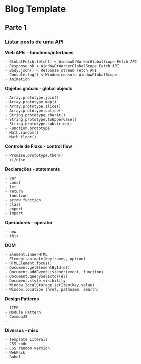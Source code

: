 # Blog Template

## Parte 1

### Listar posts de uma API

**Web APIs - functions/interfaces**

```
- GlobalFetch.fetch() < WindowOrWorkerGlobalScope Fetch API
- Response.ok < WindowOrWorkerGlobalScope Fetch API
- Body.json() < Response stream Fetch API
- Console.log() < Window.console WindowGlobalScope
- Animation
```

**Objetos globais - global objects**

```
- Array.prototype.join()
- Array.prototype.map()
- Array.prototype.slice()
- Array.prototype.splice()
- String.prototype.charAt()
- String.prototype.toUpperCase()
- String.prototype.substring()
- Function.prototype
- Math.random()
- Math.floor()

```

**Controle de Fluxo - control flow**

```
- Promise.prototype.then()
- if/else
```

**Declarações - statements**

```
- var
- const
- let
- return
- function
- arrow function
- class
- export
- import
```

**Operadores - operator**

```
- new
- this
```

**DOM**

```
- Element.innerHTML
- Element.animate(keyframes, option)
- HTMLElement.focus()
- Document.getElementById(el)
- Document.addEventListener(event, function)
- Document.querySelector(el)
- Document.style.visibility
- Window.localStorage.setItem(key,value)
- Window.location (href, pathname, search)
```

**Design Patterns**

```
- IIFE
- Module Pattern
- CommonJS
-
```

**Diversos - misc**

```
- Template Literals
- CSS code
- CSS random version
- WebPack
- Babel
```
